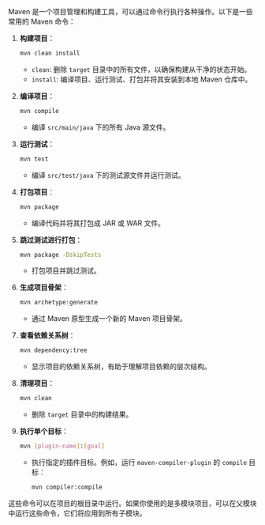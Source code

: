 Maven 是一个项目管理和构建工具，可以通过命令行执行各种操作。以下是一些常用的 Maven 命令：

1. **构建项目**：
   ```bash
   mvn clean install
   ```
   - `clean`: 删除 `target` 目录中的所有文件，以确保构建从干净的状态开始。
   - `install`: 编译项目、运行测试、打包并将其安装到本地 Maven 仓库中。

2. **编译项目**：
   ```bash
   mvn compile
   ```
   - 编译 `src/main/java` 下的所有 Java 源文件。

3. **运行测试**：
   ```bash
   mvn test
   ```
   - 编译 `src/test/java` 下的测试源文件并运行测试。

4. **打包项目**：
   ```bash
   mvn package
   ```
   - 编译代码并将其打包成 JAR 或 WAR 文件。

5. **跳过测试进行打包**：
   ```bash
   mvn package -DskipTests
   ```
   - 打包项目并跳过测试。

6. **生成项目骨架**：
   ```bash
   mvn archetype:generate
   ```
   - 通过 Maven 原型生成一个新的 Maven 项目骨架。

7. **查看依赖关系树**：
   ```bash
   mvn dependency:tree
   ```
   - 显示项目的依赖关系树，有助于理解项目依赖的层次结构。

8. **清理项目**：
   ```bash
   mvn clean
   ```
   - 删除 `target` 目录中的构建结果。

9. **执行单个目标**：
   ```bash
   mvn [plugin-name]:[goal]
   ```
   - 执行指定的插件目标。例如，运行 `maven-compiler-plugin` 的 `compile` 目标：
     ```bash
     mvn compiler:compile
     ```

这些命令可以在项目的根目录中运行。如果你使用的是多模块项目，可以在父模块中运行这些命令，它们将应用到所有子模块。